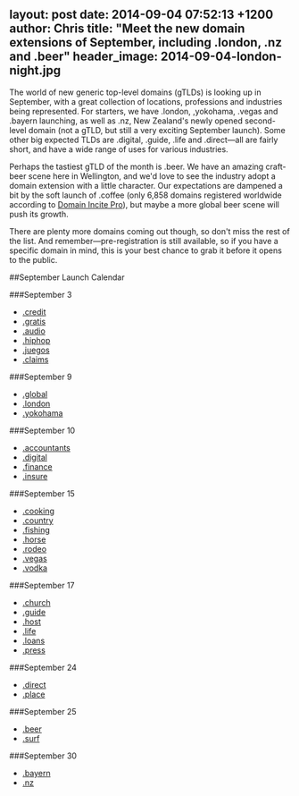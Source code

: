 layout: post
date: 2014-09-04 07:52:13 +1200
author: Chris
title: "Meet the new domain extensions of September, including .london, .nz and .beer"
header_image: 2014-09-04-london-night.jpg
----

<!-- excerpt -->

The world of new generic top-level domains (gTLDs) is looking up in September, with a great collection of locations, professions and industries being represented. For starters, we have .london, ,yokohama, .vegas and .bayern launching, as well as .nz, New Zealand's newly opened second-level domain (not a gTLD, but still a very exciting September launch). Some other big expected TLDs are .digital, .guide, .life and .direct—all are fairly short, and have a wide range of uses for various industries. 

Perhaps the tastiest gTLD of the month is .beer. We have an amazing craft-beer scene here in Wellington, and we'd love to see the industry adopt a domain extension with a little character. Our expectations are dampened a bit by the soft launch of .coffee (only 6,858 domains registered worldwide according to [Domain Incite Pro](http://domainincite.com/pro/new-gtld-zone-file-report/)), but maybe a more global beer scene will push its growth. 

There are plenty more domains coming out though, so don't miss the rest of the list. And remember—pre-registration is still available, so if you have a specific domain in mind, this is your best chance to grab it before it opens to the public.

<!-- /excerpt -->

##September Launch Calendar

###September 3

+ [.credit](https://iwantmyname.com/domains/dot-credit)
+ [.gratis](https://iwantmyname.com/domains/dot-gratis)
+ [.audio](https://iwantmyname.com/domains/dot-audio)
+ [.hiphop](https://iwantmyname.com/domains/dot-hiphop)
+ [.juegos](https://iwantmyname.com/domains/dot-juegos)
+ [.claims](https://iwantmyname.com/domains/dot-claims)

###September 9

+ [.global](https://iwantmyname.com/domains/dot-global)
+ [.london](https://iwantmyname.com/domains/dot-london)
+ [.yokohama](https://iwantmyname.com/domains/dot-yokohama)

###September 10

+ [.accountants](https://iwantmyname.com/domains/dot-accountants)
+ [.digital](https://iwantmyname.com/domains/dot-digital)
+ [.finance](https://iwantmyname.com/domains/dot-finance)
+ [.insure](https://iwantmyname.com/domains/dot-insure)

###September 15

+ [.cooking](https://iwantmyname.com/domains/dot-cooking)
+ [.country](https://iwantmyname.com/domains/dot-country)
+ [.fishing](https://iwantmyname.com/domains/dot-fishing)
+ [.horse](https://iwantmyname.com/domains/dot-horse)
+ [.rodeo](https://iwantmyname.com/domains/dot-rodeo)
+ [.vegas](https://iwantmyname.com/domains/dot-vegas)
+ [.vodka](https://iwantmyname.com/domains/dot-vodka)

###September 17

+ [.church](https://iwantmyname.com/domains/dot-church)
+ [.guide](https://iwantmyname.com/domains/dot-guide)
+ [.host](https://iwantmyname.com/domains/dot-host)
+ [.life](https://iwantmyname.com/domains/dot-life)
+ [.loans](https://iwantmyname.com/domains/dot-loans)
+ [.press](https://iwantmyname.com/domains/dot-press)

###September 24

+ [.direct](https://iwantmyname.com/domains/dot-direct)
+ [.place](https://iwantmyname.com/domains/dot-place)

###September 25

+ [.beer](https://iwantmyname.com/domains/dot-beer)
+ [.surf](https://iwantmyname.com/domains/dot-surf)

###September 30

+ [.bayern](https://iwantmyname.com/domains/dot-bayern)
+ [.nz](https://iwantmyname.com/domains/dot-nz)